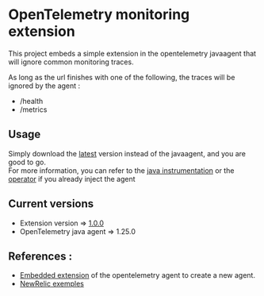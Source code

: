# OpenTelemetry monitoring extension

This project embeds a simple extension in the opentelemetry javaagent that will ignore common monitoring traces.

As long as the url finishes with one of the following, the traces will be ignored by the agent :
* /health
* /metrics

## Usage
Simply download the [latest]((https://github.com/vmaleze/opentelemetry-java-ignore-monitoring-spans/releases)) version instead of the javaagent, and you are good to go.  
For more information, you can refer to the [java instrumentation](https://opentelemetry.io/docs/instrumentation/java/automatic/) or the [operator](https://github.com/open-telemetry/opentelemetry-operator#use-customized-or-vendor-instrumentation) if you already inject the agent

## Current versions
* Extension version => [1.0.0](https://github.com/vmaleze/opentelemetry-java-ignore-monitoring-spans/releases)
* OpenTelemetry java agent => 1.25.0

## References :
* [Embedded extension](https://github.com/open-telemetry/opentelemetry-java-instrumentation/blob/main/examples/extension/README.md#embed-extensions-in-the-opentelemetry-agent) of the opentelemetry agent to create a new agent.
* [NewRelic exemples](https://github.com/newrelic/newrelic-opentelemetry-examples)
